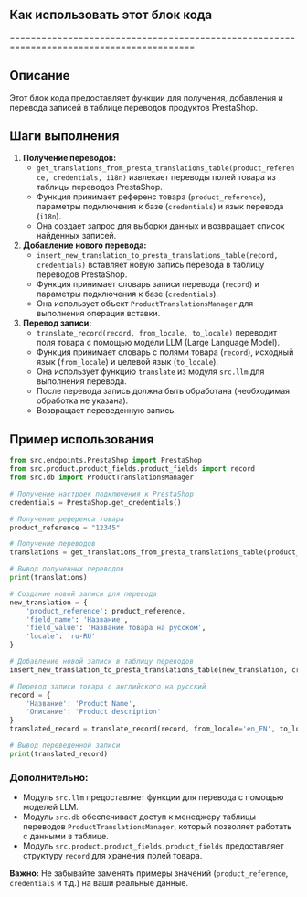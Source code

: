## Как использовать этот блок кода
=========================================================================================

Описание
-------------------------
Этот блок кода предоставляет функции для получения, добавления и перевода записей в таблице переводов продуктов PrestaShop.

Шаги выполнения
-------------------------
1. **Получение переводов:**  
    - `get_translations_from_presta_translations_table(product_reference, credentials, i18n)` извлекает переводы полей товара из таблицы переводов PrestaShop.
    - Функция принимает референс товара (`product_reference`), параметры подключения к базе (`credentials`) и язык перевода (`i18n`).
    - Она создает запрос для выборки данных и возвращает список найденных записей.
2. **Добавление нового перевода:**
    - `insert_new_translation_to_presta_translations_table(record, credentials)` вставляет новую запись перевода в таблицу переводов PrestaShop.
    - Функция принимает словарь записи перевода (`record`) и параметры подключения к базе (`credentials`).
    - Она использует объект `ProductTranslationsManager` для выполнения операции вставки.
3. **Перевод записи:**
    - `translate_record(record, from_locale, to_locale)` переводит поля товара с помощью модели LLM (Large Language Model).
    - Функция принимает словарь с полями товара (`record`), исходный язык (`from_locale`) и целевой язык (`to_locale`).
    - Она использует функцию `translate` из модуля `src.llm` для выполнения перевода.
    - После перевода запись должна быть обработана (необходимая обработка не указана).
    - Возвращает переведенную запись.

Пример использования
-------------------------

```python
from src.endpoints.PrestaShop import PrestaShop
from src.product.product_fields.product_fields import record
from src.db import ProductTranslationsManager

# Получение настроек подключения к PrestaShop
credentials = PrestaShop.get_credentials()

# Получение референса товара
product_reference = "12345"

# Получение переводов
translations = get_translations_from_presta_translations_table(product_reference, credentials, i18n="ru-RU")

# Вывод полученных переводов
print(translations)

# Создание новой записи для перевода
new_translation = {
    'product_reference': product_reference,
    'field_name': 'Название',
    'field_value': 'Название товара на русском',
    'locale': 'ru-RU'
}

# Добавление новой записи в таблицу переводов
insert_new_translation_to_presta_translations_table(new_translation, credentials)

# Перевод записи товара с английского на русский
record = {
    'Название': 'Product Name',
    'Описание': 'Product description'
}
translated_record = translate_record(record, from_locale='en_EN', to_locale='ru-RU')

# Вывод переведенной записи
print(translated_record)
```

### **Дополнительно:**

- Модуль `src.llm` предоставляет функции для перевода с помощью моделей LLM.
- Модуль `src.db` обеспечивает доступ к менеджеру таблицы переводов `ProductTranslationsManager`, который позволяет работать с данными в таблице.
- Модуль `src.product.product_fields.product_fields` предоставляет структуру `record` для хранения полей товара.

**Важно:** Не забывайте заменять примеры значений (`product_reference`, `credentials` и т.д.) на ваши реальные данные.
